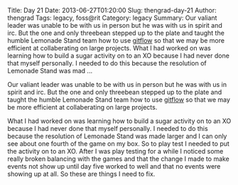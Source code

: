 Title: Day 21
Date: 2013-06-27T01:20:00
Slug: thengrad-day-21
Author: thengrad
Tags: legacy, foss@rit
Category: legacy
Summary: Our valiant leader was unable to be with us in person but he was with us in spirit and irc. But the one and only threebean stepped up to the plate and taught the humble Lemonade Stand team how to use [gitflow](http://vimeo.com/16018419) so that we may be more efficient at collaberating on large projects.  What I had worked on was learning how to build a sugar activity on to an XO because I had never done that myself personally. I needed to do this because the resolution of Lemonade Stand was mad ... 

Our valiant leader was unable to be with us in person but he was with us in
spirit and irc. But the one and only threebean stepped up to the plate and
taught the humble Lemonade Stand team how to use
[gitflow](http://vimeo.com/16018419) so that we may be more efficient at
collaberating on large projects.

What I had worked on was learning how to build a sugar activity on to an XO
because I had never done that myself personally. I needed to do this because
the resolution of Lemonade Stand was made larger and I can only see about one
fourth of the game on my box. So to play test I needed to put the activity on
to an XO. After I was play testing for a while I noticed some really broken
balancing with the games and that the change I made to make events not show up
until day five worked to well and that no events were showing up at all. So
these are things I need to fix.

